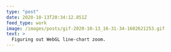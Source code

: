 ```yaml
---
type: "post"
date: 2020-10-13T20:34:12.851Z
feed_type: work
image: /images/posts/gif-2020-10-13_16-31-34-1602621253.gif
text: >
  Figuring out WebGL line-chart zoom.
---
```

